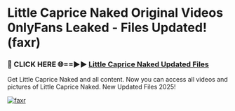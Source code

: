 # Little Caprice Naked Original Videos 0nlyFans Leaked - Files Updated! (faxr)

<h3>🔴 CLICK HERE 🌐==►► <a href="https://tinyurl.com/up5wt9bj" rel="nofollow">Little Caprice Naked Updated Files</a></h3>

Get Little Caprice Naked and all content. Now you can access all videos and pictures of Little Caprice Naked. New Updated Files 2025!

[![faxr](https://i.imgur.com/ABiUzMV.gif)](https://tinyurl.com/up5wt9bj)
